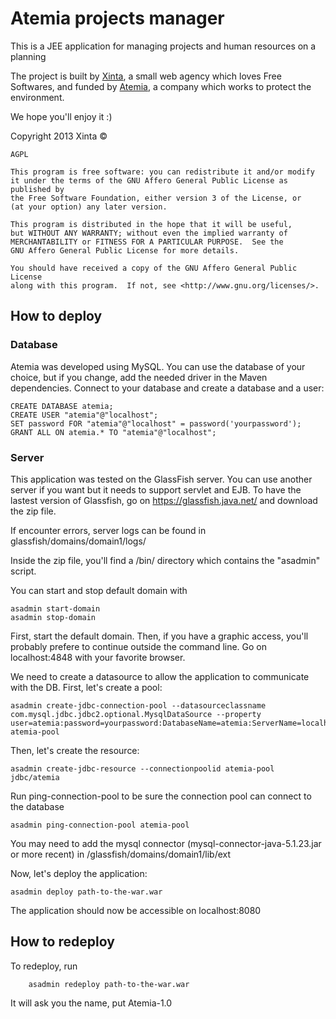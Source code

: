 Atemia projects manager
=======================

This is a JEE application for managing projects and human resources on a planning

The project is built by [Xinta](http://xinta.fr/), a small web agency which loves
Free Softwares, and funded by [Atemia](http://atemia.org/), a company which works
to protect the environment.

We hope you'll enjoy it :)

Copyright 2013 Xinta ©

    AGPL

    This program is free software: you can redistribute it and/or modify
    it under the terms of the GNU Affero General Public License as published by
    the Free Software Foundation, either version 3 of the License, or
    (at your option) any later version.

    This program is distributed in the hope that it will be useful,
    but WITHOUT ANY WARRANTY; without even the implied warranty of
    MERCHANTABILITY or FITNESS FOR A PARTICULAR PURPOSE.  See the
    GNU Affero General Public License for more details.

    You should have received a copy of the GNU Affero General Public License
    along with this program.  If not, see <http://www.gnu.org/licenses/>.
    
## How to deploy

### Database

Atemia was developed using MySQL. You can use the database of your choice, but if you change, add the needed driver in the Maven dependencies.
Connect to your database and create a database and a user:

    CREATE DATABASE atemia;
    CREATE USER "atemia"@"localhost";
    SET password FOR "atemia"@"localhost" = password('yourpassword');
    GRANT ALL ON atemia.* TO "atemia"@"localhost";
    
### Server

This application was tested on the GlassFish server. You can use another server if you want but it needs to support servlet and EJB.
To have the lastest version of Glassfish, go on https://glassfish.java.net/ and download the zip file.

If encounter errors, server logs can be found in glassfish/domains/domain1/logs/

Inside the zip file, you'll find a /bin/ directory which contains the "asadmin" script.

You can start and stop default domain with

    asadmin start-domain
    asadmin stop-domain
    
First, start the default domain. Then, if you have a graphic access, you'll probably prefere to continue outside the command line.
Go on localhost:4848 with your favorite browser.

We need to create a datasource to allow the application to communicate with the DB.
First, let's create a pool:

    asadmin create-jdbc-connection-pool --datasourceclassname com.mysql.jdbc.jdbc2.optional.MysqlDataSource --property user=atemia:password=yourpassword:DatabaseName=atemia:ServerName=localhost:port=3306 atemia-pool
    
Then, let's create the resource:

    asadmin create-jdbc-resource --connectionpoolid atemia-pool jdbc/atemia
    
Run ping-connection-pool to be sure the connection pool can connect to the database

    asadmin ping-connection-pool atemia-pool
    
You may need to add the mysql connector (mysql-connector-java-5.1.23.jar or more recent) in /glassfish/domains/domain1/lib/ext
    
Now, let's deploy the application:

    asadmin deploy path-to-the-war.war
    
The application should now be accessible on localhost:8080

## How to redeploy

To redeploy, run

	    asadmin redeploy path-to-the-war.war
	    
It will ask you the name, put Atemia-1.0

